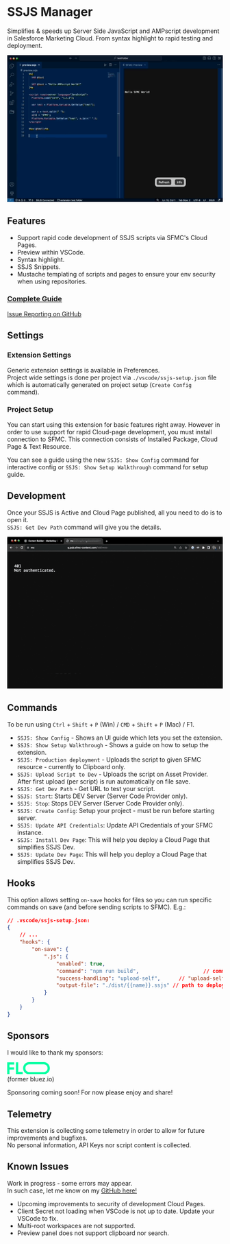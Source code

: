 # SSJS Manager

Simplifies & speeds up Server Side JavaScript and AMPscript development in Salesforce Marketing Cloud.
From syntax highlight to rapid testing and deployment.

![SSJS Manager Preview](https://raw.githubusercontent.com/FiB3/ssjs-vsc/main/images/ssjs-vsc-demo2.0.gif)

## Features

- Support rapid code development of SSJS scripts via SFMC's Cloud Pages.
- Preview within VSCode.
- Syntax highlight.
- SSJS Snippets.
- Mustache templating of scripts and pages to ensure your env security when using repositories.

### [Complete Guide](https://fibworks.com/ssjs-vsc)
[Issue Reporting on GitHub](https://github.com/FiB3/ssjs-vsc/issues)

## Settings

### Extension Settings

Generic extension settings is available in Preferences.  
Project wide settings is done per project via `./vscode/ssjs-setup.json` file which is automatically generated on project setup (`Create Config` command).

### Project Setup

You can start using this extension for basic features right away. However in order to use support for rapid Cloud-page development, you must install connection to SFMC. This connection consists of Installed Package, Cloud Page & Text Resource.

You can see a guide using the new `SSJS: Show Config` command for interactive config or `SSJS: Show Setup Walkthrough` command for setup guide.

## Development

Once your SSJS is Active and Cloud Page published, all you need to do is to open it.  
`SSJS: Get Dev Path` command will give you the details.

![SSJS Manager](https://raw.githubusercontent.com/FiB3/ssjs-vsc/main/images/ssjs-vsc-demo1.2.gif)

## Commands

To be run using `Ctrl` + `Shift` + `P` (Win) / `CMD` + `Shift` + `P` (Mac) / F1.

- `SSJS: Show Config` - Shows an UI guide which lets you set the extension.
- `SSJS: Show Setup Walkthrough` - Shows a guide on how to setup the extension.
- `SSJS: Production deployment` - Uploads the script to given SFMC resource - currently to Clipboard only.
- `SSJS: Upload Script to Dev` - Uploads the script on Asset Provider. After first upload (per script) is run automatically on file save.
- `SSJS: Get Dev Path` - Get URL to test your script.
- `SSJS: Start`: Starts DEV Server (Server Code Provider only).
- `SSJS: Stop`: Stops DEV Server (Server Code Provider only).
- `SSJS: Create Config`: Setup your project - must be run before starting server.
- `SSJS: Update API Credentials`: Update API Credentials of your SFMC instance.
- `SSJS: Install Dev Page`: This will help you deploy a Cloud Page that simplifies SSJS Dev.
- `SSJS: Update Dev Page`: This will help you deploy a Cloud Page that simplifies SSJS Dev.

## Hooks

This option allows setting `on-save` hooks for files so you can run specific commands on save (and before sending scripts to SFMC). E.g.:
```json
// .vscode/ssjs-setup.json:
{
	// ...
	"hooks": {
		"on-save": {
			".js": {
				"enabled": true, 											// is hook enabled?
				"command": "npm run build", 					// command to run
				"success-handling": "upload-self",		// "upload-self", "upload-output", "none"
				"output-file": "./dist/{{name}}.ssjs" // path to deploy, from workspace root
			}
		}
	}
}
```

## Sponsors

I would like to thank my sponsors:

<a href="https://www.weareflo.com/"><svg width=100 viewBox="0 0 91 26" fill="none" xmlns="http://www.w3.org/2000/svg"><path d="M4.921 5.206v5.922h9.705v4.71H4.92v9.63H0V.497h14.91v4.71H4.921ZM32.96 20.759v4.71H18.515V.496h4.921V20.76h9.526ZM77.81 0H46.772c-7.207 0-12.95 5.674-12.95 12.986 0 7.313 5.743 12.987 12.95 12.987h31.036c7.207 0 12.987-5.706 12.987-12.986S85.016 0 77.809 0Zm0 21.153H46.772c-4.531 0-8.062-3.387-8.062-8.17 0-4.784 3.53-8.204 8.062-8.204h31.036c4.531 0 8.062 3.388 8.062 8.204 0 4.815-3.53 8.17-8.062 8.17Z" fill="#08FFA3"></path></svg></a>  
(former bluez.io)

Sponsoring coming soon! For now please enjoy and share!

## Telemetry

This extension is collecting some telemetry in order to allow for future improvements and bugfixes.  
No personal information, API Keys nor script content is collected.

## Known Issues

Work in progress - some errors may appear.  
In such case, let me know on my [GitHub here!](https://github.com/fib3/ssjs-vsc/issues)

- Upcoming improvements to security of development Cloud Pages.
- Client Secret not loading when VSCode is not up to date. Update your VSCode to fix.
- Multi-root workspaces are not supported.
- Preview panel does not support clipboard nor search.